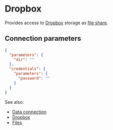 <!-- TITLE: Dropbox -->
<!-- SUBTITLE: -->

# Dropbox

Provides access to [Dropbox](https://www.dropbox.com) storage as [file share](files.md).

## Connection parameters

```json
{
  "parameters": {
    "dir": ""
  },
  "credentials": {
    "parameters": {
      "password": ""
    }
  }
}
```

See also:

* [Data connection](../data-connection.md)
* [Dropbox](https://www.dropbox.com)
* [Files](files.md)
